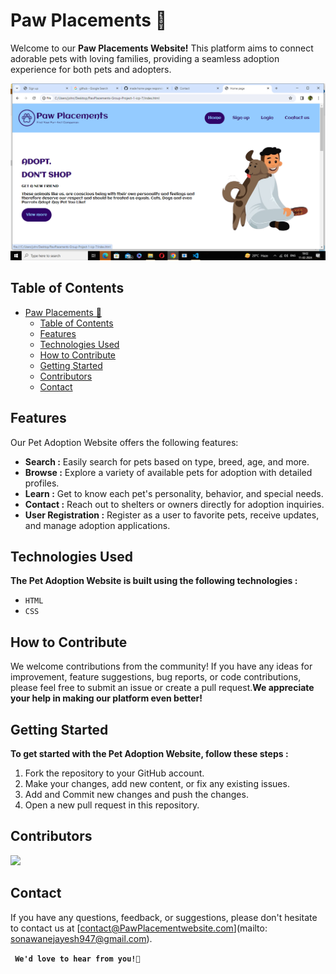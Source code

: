 # Paw Placements 🐾

Welcome to our **Paw Placements Website!** This platform aims to connect adorable pets with loving families, providing a seamless adoption experience for both pets and adopters.

![Pet Adoption Website](./img/Screenshot%20(67).png)

## Table of Contents

- [Paw Placements 🐾](#paw-placements-)
  - [Table of Contents](#table-of-contents)
  - [Features](#features)
  - [Technologies Used](#technologies-used)
  - [How to Contribute](#how-to-contribute)
  - [Getting Started](#getting-started)
  - [Contributors](#contributors)
  - [Contact](#contact)


## Features

Our Pet Adoption Website offers the following features:

- **Search :** Easily search for pets based on type, breed, age, and more.
- **Browse :** Explore a variety of available pets for adoption with detailed profiles.
- **Learn :** Get to know each pet's personality, behavior, and special needs.
- **Contact :** Reach out to shelters or owners directly for adoption inquiries.
- **User Registration :** Register as a user to favorite pets, receive updates, and manage adoption applications.

## Technologies Used

  **The Pet Adoption Website is built using the following technologies :**

- ```HTML```
- ```CSS```



## How to Contribute
We welcome contributions from the community! If you have any ideas for improvement, feature suggestions, bug reports, or code contributions, please feel free to submit an issue or create a pull request.**We appreciate your help in making our platform even better!**


## Getting Started

  **To get started with the Pet Adoption Website, follow these steps :**

1. Fork the repository to your GitHub account.
2. Make your changes, add new content, or fix any existing issues.
3. Add and Commit new changes and push the changes.
4. Open a new pull request in this repository.

## Contributors

<a href="https://github.com/SamruddhiSalkute/PawPlacements-Group-Project-1-icp-7/graphs/contributors">
  <img src="https://contrib.rocks/image?repo=SamruddhiSalkute/PawPlacements-Group-Project-1-icp-7" />
</a>



## Contact

If you have any questions, feedback, or suggestions, please don't hesitate to contact us at [contact@PawPlacementwebsite.com](mailto:  
sonawanejayesh947@gmail.com).

**``` We'd love to hear from you!💖```**
